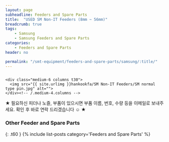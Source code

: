 ```yaml
---
layout: page
subheadline: Feeders and Spare Parts
title:  "USED SM Non-IT Feeders (8mm ~ 56mm)"
breadcrumb: true
tags:
    - Samsung
    - Samsung Feeders and Spare Parts
categories:
    - Feeders and Spare Parts
header: no

permalink: "/smt-equipment/feeders-and-spare-parts/samsung/:title/"
---
```

<div class="row">
    <div class="medium-6 columns t30">
    <img src="{{ site.urlimg }}hankookfa/SM Non-IT Feeders/SM Non-IT.jpg" alt="">
    </div><!-- /.medium-8.columns -->

    <div class="medium-6 columns t30">
      <img src="{{ site.urlimg }}hankookfa/SM Non-IT Feeders/SM normal type pin.jpg" alt="">
    </div><!-- /.medium-4.columns -->

</div><!-- /.row -->


★ 필요하신 피더나 노즐, 부품이 있으시면 부품 이름, 번호, 수량 등을 이메일로 보내주세요. 확인 후 바로 연락 드리겠습니다 ☺ ★

### Other Feeder and Spare Parts ###
{: .t60 }
{% include list-posts category='Feeders and Spare Parts' %}
